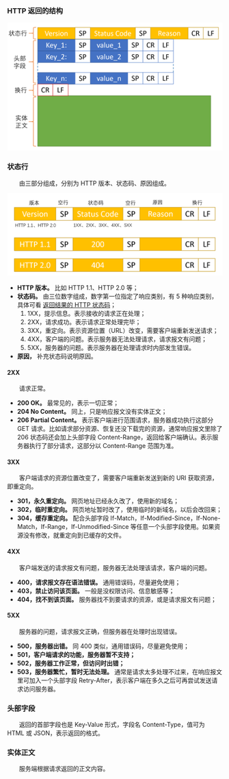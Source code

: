 ### HTTP 返回的结构

![avatar](photo_3.png)

### 状态行
　　由三部分组成，分别为 HTTP 版本、状态码、原因组成。

![avatar](photo_4.png)

- **HTTP 版本。** 比如 HTTP 1.1、HTTP 2.0 等；
- **状态码。** 由三位数字组成，数字第一位指定了响应类别，有 5 种响应类别，具体可看 [返回结果的 HTTP 状态码](https://github.com/martin-1992/Network-Protocol-Notes/blob/master/http_notebook/chapter_4/chapter_4.md)；
  1. 1XX，提示信息。表示接收的请求正在处理；
  2. 2XX，请求成功。表示请求正常处理完毕；
  3. 3XX，重定向。表示资源位置（URL）改变，需要客户端重新发送请求；
  4. 4XX，客户端的问题。表示服务器无法处理请求，请求报文有问题；
  5. 5XX，服务器的问题。表示服务器在处理请求时内部发生错误。
- **原因，** 补充状态码说明原因。

#### 2XX
　　请求正常。

- **200 OK。** 最常见的，表示一切正常；
- **204 No Content。** 同上，只是响应报文没有实体正文；
- **206 Partial Content。** 表示客户端进行范围请求，服务器成功执行这部分 GET 请求。比如请求部分资源、恢复还没下载完的资源，通常响应报文里除了 206 状态码还会加上头部字段 Content-Range，返回给客户端确认。表示服务器执行了部分请求，这部分以 Content-Range 范围为准。

#### 3XX
　　客户端请求的资源位置改变了，需要客户端重新发送到新的 URI 获取资源，即重定向。

- **301，永久重定向。** 网页地址已经永久改了，使用新的域名；
- **302，临时重定向。** 网页地址暂时改了，使用临时的新域名，以后会改回来；
- **304，缓存重定向。** 配合头部字段 If-Match，If-Modified-Since，If-None-Match，If-Range，If-Unmodified-Since 等任意一个头部字段使用。如果资源没有修改，就重定向到已缓存的文件。

#### 4XX
　　客户端发送的请求报文有问题，服务器无法处理该请求，客户端的问题。

- **400，请求报文存在语法错误。** 通用错误码，尽量避免使用；
- **403，禁止访问该页面。** 一般是没权限访问、信息敏感等；
- **404，找不到该页面。** 服务器找不到要请求的资源，或是请求报文有问题；

#### 5XX
　　服务器的问题，请求报文正确，但服务器在处理时出现错误。

- **500，服务器出错。** 同 400 类似，通用错误码，尽量避免使用；
- **501，客户端请求的功能，服务器暂不支持；**
- **502，服务器工作正常，但访问时出错；**
- **503，服务器繁忙，暂时无法处理。** 通常是请求太多处理不过来，在响应报文里可加入一个头部字段 Retry-After，表示客户端在多久之后可再尝试发送请求访问服务器。

### 头部字段
　　返回的首部字段也是 Key-Value 形式，字段名 Content-Type，值可为 HTML 或 JSON，表示返回的格式。

### 实体正文
　　服务端根据请求返回的正文内容。
